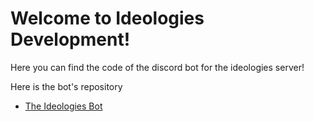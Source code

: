 # Welcome to Ideologies Development!
Here you can find the code of the discord bot for the ideologies server!


Here is the bot's repository 
- [The Ideologies Bot](https://github.com/Ideologies-Development/Ideologies-2.0)